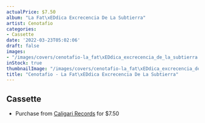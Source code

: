 ```yaml
---
actualPrice: $7.50
album: "La Fat\xEDdica Excrecencia De La Subtierra"
artist: Cenotafio
categories:
- Cassette
date: '2022-03-23T05:02:06'
draft: false
images:
- "/images/covers/cenotafio-la_fat\xEDdica_excrecencia_de_la_subtierra.jpg"
inStock: true
thumbnailImage: "/images/covers/cenotafio-la_fat\xEDdica_excrecencia_de_la_subtierra-thumb.jpg"
title: "Cenotafio - La Fat\xEDdica Excrecencia De La Subtierra"
---
```


## Cassette
* Purchase from [Caligari Records](https://caligarirecords.storenvy.com/products/35468962-cenotafio-la-fatidica-excrecencia-de-la-subtierra) for $7.50
